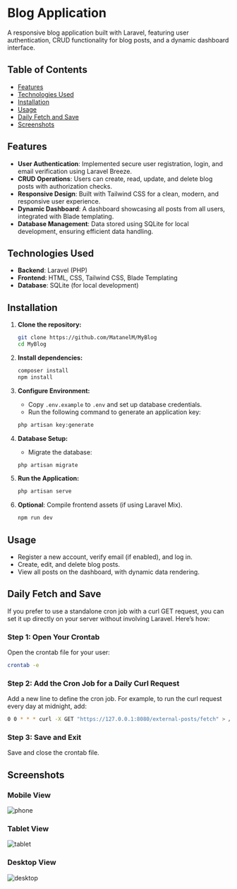 # Blog Application

A responsive blog application built with Laravel, featuring user authentication, CRUD functionality for blog posts, and a dynamic dashboard interface.

## Table of Contents

- [Features](#features)
- [Technologies Used](#technologies-used)
- [Installation](#installation)
- [Usage](#usage)
- [Daily Fetch and Save](#daily-fetch-and-save)
- [Screenshots](#screenshots)

## Features

- **User Authentication**: Implemented secure user registration, login, and email verification using Laravel Breeze.
- **CRUD Operations**: Users can create, read, update, and delete blog posts with authorization checks.
- **Responsive Design**: Built with Tailwind CSS for a clean, modern, and responsive user experience.
- **Dynamic Dashboard**: A dashboard showcasing all posts from all users, integrated with Blade templating.
- **Database Management**: Data stored using SQLite for local development, ensuring efficient data handling.

## Technologies Used

- **Backend**: Laravel (PHP)
- **Frontend**: HTML, CSS, Tailwind CSS, Blade Templating
- **Database**: SQLite (for local development)

## Installation

1. **Clone the repository:**

    ```bash
    git clone https://github.com/MatanelM/MyBlog
    cd MyBlog
    ```

2. **Install dependencies:**

    ```bash
    composer install
    npm install
    ```

3. **Configure Environment:**
   - Copy `.env.example` to `.env` and set up database credentials.
   - Run the following command to generate an application key:

    ```bash
    php artisan key:generate
    ```

4. **Database Setup:**

    - Migrate the database:

    ```bash
    php artisan migrate
    ```

5. **Run the Application:**

    ```bash
    php artisan serve
    ```

6. **Optional**: Compile frontend assets (if using Laravel Mix).

    ```bash
    npm run dev
    ```

## Usage

- Register a new account, verify email (if enabled), and log in.
- Create, edit, and delete blog posts.
- View all posts on the dashboard, with dynamic data rendering.

## Daily Fetch and Save

If you prefer to use a standalone cron job with a curl GET request, you can set it up directly on your server without involving Laravel. Here’s how:

### Step 1: Open Your Crontab

Open the crontab file for your user:

```bash
crontab -e
```
### Step 2: Add the Cron Job for a Daily Curl Request

Add a new line to define the cron job. For example, to run the curl request every day at midnight, add:

```bash
0 0 * * * curl -X GET "https://127.0.0.1:8080/external-posts/fetch" > /dev/null 2>&1
```

### Step 3: Save and Exit

Save and close the crontab file.

## Screenshots

### Mobile View
![phone](https://github.com/user-attachments/assets/2cb7ad93-3ebc-4c6f-8d89-ba4e463d5d7d)

### Tablet View
![tablet](https://github.com/user-attachments/assets/494c995b-f1fc-4b29-b931-648d516c2fdf)

### Desktop View
![desktop](https://github.com/user-attachments/assets/d0c6359d-f786-45f2-8b45-97730ba6db9b)
